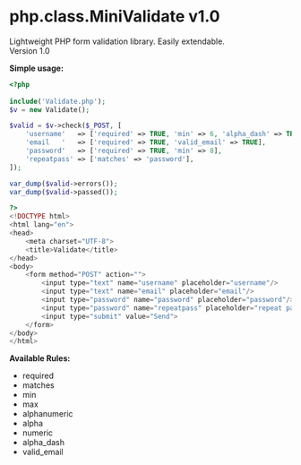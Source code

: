 # php.class.MiniValidate v1.0
Lightweight PHP form validation library. Easily extendable.  
Version 1.0

**Simple usage:**
```php
<?php
	
include('Validate.php');
$v = new Validate();

$valid = $v->check($_POST, [
	'username'   => ['required' => TRUE, 'min' => 6, 'alpha_dash' => TRUE],
	'email   '   => ['required' => TRUE, 'valid_email' => TRUE],
	'password'   => ['required' => TRUE, 'min' => 8],
	'repeatpass' => ['matches' => 'password'],
]);

var_dump($valid->errors());
var_dump($valid->passed());

?>
<!DOCTYPE html>
<html lang="en">
<head>
	<meta charset="UTF-8">
	<title>Validate</title>
</head>
<body>
	<form method="POST" action="">
		<input type="text" name="username" placeholder="username"/>
		<input type="text" name="email" placeholder="email"/>
		<input type="password" name="password" placeholder="password"/>
		<input type="password" name="repeatpass" placeholder="repeat password"/>
		<input type="submit" value="Send">
	</form>
</body>
</html>
```

**Available Rules:**
- required
- matches
- min
- max
- alphanumeric
- alpha
- numeric
- alpha_dash
- valid_email
